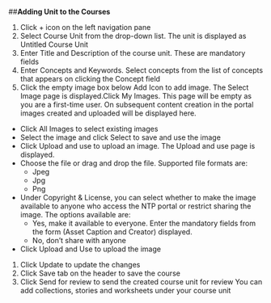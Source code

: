 ##**Adding Unit to the Courses**

1. Click + icon on the left navigation pane
1. Select Course Unit from the drop-down list. The unit is displayed as Untitled Course Unit
1. Enter Title and Description of the course unit. These are mandatory fields
1. Enter Concepts and Keywords. Select concepts from the list of concepts that appears on clicking the Concept field
1. Click the empty image box below Add Icon to add image. The Select Image page is displayed.Click My Images. This page will be empty as you are a first-time user. On subsequent content creation in the portal images created and uploaded will be displayed here.
- Click All Images to select existing images	
- Select the image and click Select to save and use the image
- Click Upload and use to upload an image. The Upload and use page is displayed.
- Choose the file or drag and drop the file. Supported file formats are:
	- Jpeg
    - Jpg
    - Png
- Under Copyright & License, you can select whether to make the image available to anyone who access the NTP portal  or restrict sharing the image. The options available are:
    - Yes, make it available to everyone. Enter the mandatory fields from the form (Asset Caption and Creator) 		displayed.
    - No, don’t share with anyone
- Click Upload and Use to upload the image
1. Click Update to update the changes
1. Click Save tab on the header to save the course 
1. Click Send for review to send the created course unit for review
You can add collections, stories and worksheets under your course unit
